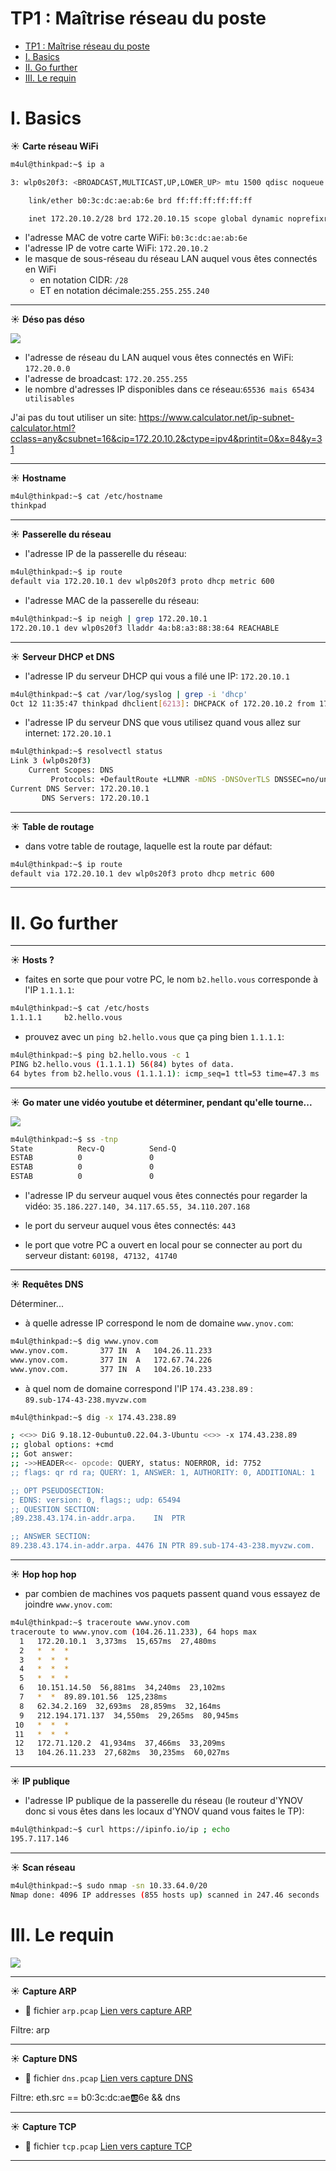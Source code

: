 # TP1 : Maîtrise réseau du poste


- [TP1 : Maîtrise réseau du poste](#tp1--maîtrise-réseau-du-poste)
- [I. Basics](#i-basics)
- [II. Go further](#ii-go-further)
- [III. Le requin](#iii-le-requin)

# I. Basics

☀️ **Carte réseau WiFi**


```bash
m4ul@thinkpad:~$ ip a

3: wlp0s20f3: <BROADCAST,MULTICAST,UP,LOWER_UP> mtu 1500 qdisc noqueue state UP group default qlen 1000

    link/ether b0:3c:dc:ae:ab:6e brd ff:ff:ff:ff:ff:ff

    inet 172.20.10.2/28 brd 172.20.10.15 scope global dynamic noprefixroute wlp0s20f3

```
- l'adresse MAC de votre carte WiFi: `b0:3c:dc:ae:ab:6e`
- l'adresse IP de votre carte WiFi: `172.20.10.2`
- le masque de sous-réseau du réseau LAN auquel vous êtes connectés en WiFi
  - en notation CIDR: `/28`
  - ET en notation décimale:`255.255.255.240`

---

☀️ **Déso pas déso**

![](../images/wifi.gif)



- l'adresse de réseau du LAN auquel vous êtes connectés en WiFi: `172.20.0.0`
- l'adresse de broadcast: `172.20.255.255`
- le nombre d'adresses IP disponibles dans ce réseau:`65536 mais 65434 utilisables`

J'ai pas du tout utiliser un site: https://www.calculator.net/ip-subnet-calculator.html?cclass=any&csubnet=16&cip=172.20.10.2&ctype=ipv4&printit=0&x=84&y=31

---

☀️ **Hostname**

```bash
m4ul@thinkpad:~$ cat /etc/hostname
thinkpad
```

---

☀️ **Passerelle du réseau**

- l'adresse IP de la passerelle du réseau:
```bash
m4ul@thinkpad:~$ ip route
default via 172.20.10.1 dev wlp0s20f3 proto dhcp metric 600 
```

- l'adresse MAC de la passerelle du réseau:
```bash
m4ul@thinkpad:~$ ip neigh | grep 172.20.10.1
172.20.10.1 dev wlp0s20f3 lladdr 4a:b8:a3:88:38:64 REACHABLE
```
---

☀️ **Serveur DHCP et DNS**

- l'adresse IP du serveur DHCP qui vous a filé une IP: `172.20.10.1`
```bash
m4ul@thinkpad:~$ cat /var/log/syslog | grep -i 'dhcp' 
Oct 12 11:35:47 thinkpad dhclient[6213]: DHCPACK of 172.20.10.2 from 172.20.10.1 (xid=0xe2ac871b)
```
- l'adresse IP du serveur DNS que vous utilisez quand vous allez sur internet: `172.20.10.1`
```bash
m4ul@thinkpad:~$ resolvectl status
Link 3 (wlp0s20f3)
    Current Scopes: DNS
         Protocols: +DefaultRoute +LLMNR -mDNS -DNSOverTLS DNSSEC=no/unsupported
Current DNS Server: 172.20.10.1
       DNS Servers: 172.20.10.1
```

---

☀️ **Table de routage**


- dans votre table de routage, laquelle est la route par défaut:
```bash
m4ul@thinkpad:~$ ip route
default via 172.20.10.1 dev wlp0s20f3 proto dhcp metric 600 
```

---


# II. Go further

---

☀️ **Hosts ?**

- faites en sorte que pour votre PC, le nom `b2.hello.vous` corresponde à l'IP `1.1.1.1`:
```bash
m4ul@thinkpad:~$ cat /etc/hosts
1.1.1.1		b2.hello.vous
```
- prouvez avec un `ping b2.hello.vous` que ça ping bien `1.1.1.1`:
```bash
m4ul@thinkpad:~$ ping b2.hello.vous -c 1
PING b2.hello.vous (1.1.1.1) 56(84) bytes of data.
64 bytes from b2.hello.vous (1.1.1.1): icmp_seq=1 ttl=53 time=47.3 ms
```


---

☀️ **Go mater une vidéo youtube et déterminer, pendant qu'elle tourne...**

![](../images/rick.gif)


```bash
m4ul@thinkpad:~$ ss -tnp
State          Recv-Q          Send-Q                                               Local Address:Port                         Peer Address:Port         Process                                            
ESTAB          0               0                                                      172.20.10.2:60198                      35.186.227.140:443           users:(("firefox",pid=2738,fd=183))               
ESTAB          0               0                                                      172.20.10.2:47132                        34.117.65.55:443           users:(("firefox",pid=2738,fd=182))               
ESTAB          0               0                                                      172.20.10.2:41740                      34.110.207.168:443           users:(("firefox",pid=2738,fd=100))     
```

- l'adresse IP du serveur auquel vous êtes connectés pour regarder la vidéo: `35.186.227.140, 34.117.65.55, 34.110.207.168`

- le port du serveur auquel vous êtes connectés: `443`

- le port que votre PC a ouvert en local pour se connecter au port du serveur distant: `60198, 47132, 41740`


---

☀️ **Requêtes DNS**

Déterminer...

- à quelle adresse IP correspond le nom de domaine `www.ynov.com`:
```bash
m4ul@thinkpad:~$ dig www.ynov.com
www.ynov.com.		377	IN	A	104.26.11.233
www.ynov.com.		377	IN	A	172.67.74.226
www.ynov.com.		377	IN	A	104.26.10.233
```

- à quel nom de domaine correspond l'IP `174.43.238.89` :  
`89.sub-174-43-238.myvzw.com`
```bash
m4ul@thinkpad:~$ dig -x 174.43.238.89

; <<>> DiG 9.18.12-0ubuntu0.22.04.3-Ubuntu <<>> -x 174.43.238.89
;; global options: +cmd
;; Got answer:
;; ->>HEADER<<- opcode: QUERY, status: NOERROR, id: 7752
;; flags: qr rd ra; QUERY: 1, ANSWER: 1, AUTHORITY: 0, ADDITIONAL: 1

;; OPT PSEUDOSECTION:
; EDNS: version: 0, flags:; udp: 65494
;; QUESTION SECTION:
;89.238.43.174.in-addr.arpa.	IN	PTR

;; ANSWER SECTION:
89.238.43.174.in-addr.arpa. 4476 IN	PTR	89.sub-174-43-238.myvzw.com.
```
---

☀️ **Hop hop hop**



- par combien de machines vos paquets passent quand vous essayez de joindre `www.ynov.com`:
```bash
m4ul@thinkpad:~$ traceroute www.ynov.com
traceroute to www.ynov.com (104.26.11.233), 64 hops max
  1   172.20.10.1  3,373ms  15,657ms  27,480ms 
  2   *  *  * 
  3   *  *  * 
  4   *  *  * 
  5   *  *  * 
  6   10.151.14.50  56,881ms  34,240ms  23,102ms 
  7   *  *  89.89.101.56  125,238ms 
  8   62.34.2.169  32,693ms  28,859ms  32,164ms 
  9   212.194.171.137  34,550ms  29,265ms  80,945ms 
 10   *  *  * 
 11   *  *  * 
 12   172.71.120.2  41,934ms  37,466ms  33,209ms 
 13   104.26.11.233  27,682ms  30,235ms  60,027ms 
```

---

☀️ **IP publique**


- l'adresse IP publique de la passerelle du réseau (le routeur d'YNOV donc si vous êtes dans les locaux d'YNOV quand vous faites le TP):
```bash
m4ul@thinkpad:~$ curl https://ipinfo.io/ip ; echo
195.7.117.146
```

---

☀️ **Scan réseau**

```bash
m4ul@thinkpad:~$ sudo nmap -sn 10.33.64.0/20
Nmap done: 4096 IP addresses (855 hosts up) scanned in 247.46 seconds
```


# III. Le requin

![](../images/shark.gif)


---

☀️ **Capture ARP**

- 📁 fichier `arp.pcap`
[Lien vers capture ARP](./arp.pcap)

Filtre: arp

---

☀️ **Capture DNS**

- 📁 fichier `dns.pcap`
[Lien vers capture DNS](./dns.pcap)


Filtre: eth.src == b0:3c:dc:ae:ab:6e && dns

---


☀️ **Capture TCP**

- 📁 fichier `tcp.pcap`
[Lien vers capture TCP](./tcp.pcap)


---

